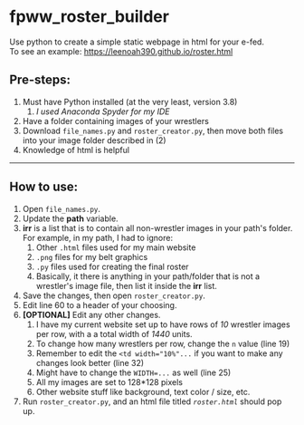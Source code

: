 # fpww_roster_builder
Use python to create a simple static webpage in html for your e-fed.\
To see an example: https://leenoah390.github.io/roster.html

## Pre-steps:
1. Must have Python installed (at the very least, version 3.8)
   1. *I used Anaconda Spyder for my IDE*
2. Have a folder containing images of your wrestlers
3. Download `file_names.py` and `roster_creator.py`, then move both files into your image folder described in (2)
4. Knowledge of html is helpful
---
## How to use:
1. Open `file_names.py`.
2. Update the **path** variable.
3. **irr** is a list that is to contain all non-wrestler images in your path's folder. For example, in my path, I had to ignore:
    1. Other `.html` files used for my main website
    2. `.png` files for my belt graphics
    3. `.py` files used for creating the final roster
    4. Basically, it there is anything in your path/folder that is not a wrestler's image file, then list it inside the **irr** list.
4. Save the changes, then open `roster_creator.py`.
5. Edit line 60 to a header of your choosing.
6. **[OPTIONAL]** Edit any other changes.
    1. I have my current website set up to have rows of *10* wrestler images per row, with a a total width of *1440* units.
    2. To change how many wrestlers per row, change the `n` value (line 19)
    3. Remember to edit the `<td width="10%"...` if you want to make any changes look better (line 32)
    4. Might have to change the `WIDTH=...` as well (line 25)
    5. All my images are set to 128*128 pixels
    6. Other website stuff like background, text color / size, etc.
7. Run `roster_creator.py`, and an html file titled *`roster.html`* should pop up.
